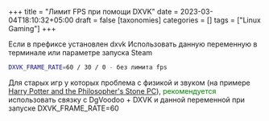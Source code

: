 +++
title = "Лимит FPS при помощи DXVK"
date = 2023-03-04T18:10:32+05:00
draft = false
[taxonomies]
categories = []
tags = ["Linux Gaming"]
+++

Если в префиксе установлен dxvk
Использовать данную переменную в терминале или параметре запуска Steam
```bash
DXVK_FRAME_RATE=60 / 30 / 0 - без лимита fps
```

Для старых игр у которых проблема с физикой и звуком (на примере [Harry Potter and the Philosopher's Stone PC](https://www.pcgamingwiki.com/wiki/Harry_Potter_and_the_Philosopher%27s_Stone)), <span style="color:green">рекомендуется</span> использовать связку с DgVoodoo + DXVK и данной переменной при запуске DXVK_FRAME_RATE=60

